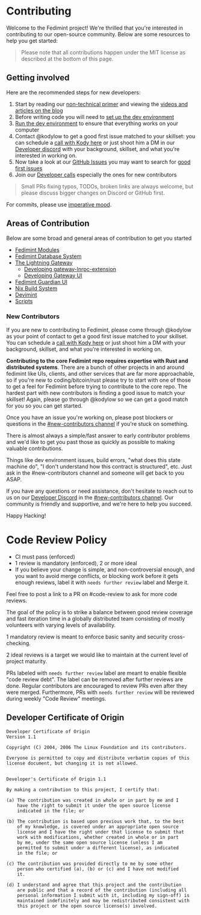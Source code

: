 # Contributing

Welcome to the Fedimint project! We're thrilled that you're interested in contributing to our open-source community. Below are some resources to help you get started:

> Please note that all contributions happen under the MIT license as described at the bottom of this page.

## Getting involved

Here are the recommended steps for new developers:

1. Start by reading our [non-technical primer](https://fedimint.org/docs/intro) and viewing the [videos and articles on the blog](https://fedimint.org/blog)
2. Before writing code you will need to [set up the dev environment](docs/dev-env.md)
3. [Run the dev environment](docs/tutorial.md) to ensure that everything works on your computer
4. Contact @kodylow to get a good first issue matched to your skillset: you can schedule a [call with Kody here](https://cal.com/kody-low-ix8qoa/30min) or just shoot him a DM in our [Developer discord](https://chat.fedimint.org) with your background, skillset, and what you're interested in working on.
5. Now take a look at our [GitHub Issues](https://github.com/fedimint/fedimint/issues) you may want to search for [good first issues](https://github.com/fedimint/fedimint/issues?q=is%3Aopen+is%3Aissue+label%3A%22good+first+issue%22)
6. Join our [Developer calls](https://calendar.google.com/calendar/u/0/embed?src=fedimintcalendar@gmail.com) especially the ones for new contributors

> Small PRs fixing typos, TODOs, broken links are always welcome, but please discuss bigger changes on Discord or GitHub first.

<!-- markdown-link-check-disable -->

For commits, please use [imperative mood](https://stackoverflow.com/questions/3580013/should-i-use-past-or-present-tense-in-git-commit-messages/3580764#3580764).

<!-- markdown-link-check-enable -->

## Areas of Contribution

Below are some broad and general areas of contribution to get you started

- [Fedimint Modules](docs/architecture.md)
- [Fedimint Database System](docs/database.md)
- [The Lightning Gateway](docs/gateway.md)
  - [Developing gateway-lnrpc-extension](docs/gateway.md#developing-gateway-lnrpc-extension)
  - [Developing Gateway UI](https://github.com/fedimint/ui)
- [Fedimint Guardian UI](https://github.com/fedimint/ui)
- [Nix Build System](docs/nix-ci.md)
- [Devimint](devimint/)
- [Scripts](scripts/README.md)

### New Contributors

If you are new to contributing to Fedimint, please come through @kodylow as your point of contact to get a good first issue matched to your skillset. You can schedule a [call with Kody here](https://cal.com/kody-low-ix8qoa/30min) or just shoot him a DM with your background, skillset, and what you're interested in working on.

**Contributing to the core Fedimint repo requires expertise with Rust and distributed systems**. There are a bunch of other projects in and around fedimint like UIs, clients, and other services that are far more approachable, so if you're new to coding/bitcoin/rust please try to start with one of those to get a feel for Fedimint before trying to contribute to the core repo. The hardest part with new contributors is finding a good issue to match your skillset! Again, please go through @kodylow so we can get a good match for you so you can get started.

Once you have an issue you're working on, please post blockers or questions in the [#new-contributors channel](https://discord.gg/BGFMXSkNJW) if you're stuck on something.

There is almost always a simple/fast answer to early contributor problems and we'd like to get you past those as quickly as possible to making valuable contributions.

Things like dev environment issues, build errors, "what does this state machine do", "I don't understand how this contract is structured", etc. Just ask in the #new-contributors channel and someone will get back to you ASAP.

If you have any questions or need assistance, don't hesitate to reach out to us on our [Developer Discord](https://chat.fedimint.org) in the [#new-contributors channel](https://discord.gg/BGFMXSkNJW). Our community is friendly and supportive, and we're here to help you succeed.

Happy Hacking!


# Code Review Policy

* CI must pass (enforced)
* 1 review is mandatory (enforced), 2 or more ideal
* If you believe your change is simple, and non-controversial enough, and you want
  to avoid merge conflicts, or blocking work before it gets enough reviews, label it with
  `needs further review` label and Merge it.

Feel free to post a link to a PR on #code-review to ask for more code reviews.

The goal of the policy is to strike a balance between good review coverage
and fast iteration time in a globally distributed team consisting of mostly
volunteers with varying levels of availability.

1 mandatory review is meant to enforce basic sanity and security cross-checking.

2 ideal reviews is a target we would like to maintain at the current level of project
maturity.

PRs labeled with `needs further review` label are meant to enable flexible
"code review debt". The label can be removed after further reviews are done.
Regular contributors are encouraged to review PRs even after they were merged.
Furthermore, PRs with `needs further review` will be reviewed during weekly
"Code Review" meetings.


## Developer Certificate of Origin

```
Developer Certificate of Origin
Version 1.1

Copyright (C) 2004, 2006 The Linux Foundation and its contributors.

Everyone is permitted to copy and distribute verbatim copies of this
license document, but changing it is not allowed.


Developer's Certificate of Origin 1.1

By making a contribution to this project, I certify that:

(a) The contribution was created in whole or in part by me and I
    have the right to submit it under the open source license
    indicated in the file; or

(b) The contribution is based upon previous work that, to the best
    of my knowledge, is covered under an appropriate open source
    license and I have the right under that license to submit that
    work with modifications, whether created in whole or in part
    by me, under the same open source license (unless I am
    permitted to submit under a different license), as indicated
    in the file; or

(c) The contribution was provided directly to me by some other
    person who certified (a), (b) or (c) and I have not modified
    it.

(d) I understand and agree that this project and the contribution
    are public and that a record of the contribution (including all
    personal information I submit with it, including my sign-off) is
    maintained indefinitely and may be redistributed consistent with
    this project or the open source license(s) involved.
```
